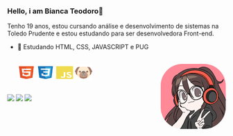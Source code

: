 ### Hello, i am Bianca Teodoro👋

Tenho 19 anos, estou cursando análise e desenvolvimento de sistemas na Toledo Prudente e estou estudando para ser desenvolvedora Front-end.

- 🌱 Estudando HTML, CSS, JAVASCRIPT e PUG

  <div style="display: inline_block"><br>
  <img align="center" alt="Bia-HTML" height="30" width="40" src="https://raw.githubusercontent.com/devicons/devicon/master/icons/html5/html5-original.svg">
  <img align="center" alt="Bia-CSS" height="30" width="40" src="https://raw.githubusercontent.com/devicons/devicon/master/icons/css3/css3-original.svg">
  <img align="center" alt="Bia-Js" height="30" width="40" src="https://raw.githubusercontent.com/devicons/devicon/master/icons/javascript/javascript-plain.svg">
  <img align="center" alt="Bia-pug" height="40" width="40" src="https://github.com/BiancaTeodoroU/TreinoHTMLeCSS/blob/main/img/cachorro.png?raw=true">
  <img align="right" alt="Bia-pic" height="150" style="border-radius:50px;" src="https://github.com/BiancaTeodoroU/TreinoHTMLeCSS/blob/main/img/bia.png?raw=true/Publicacoes_Instagram_1_1.png?width=676&height=676">
</div>
  
  ##
  
  <div> 
  <a href="https://www.instagram.com/biancateodorou/" target="_blank"><img src="https://img.shields.io/badge/-Instagram-%23E4405F?style=for-the-badge&logo=instagram&logoColor=white" target="_blank"></a>
  <a href = "mailto:biancaurtado645@gmail.com"><img src="https://img.shields.io/badge/-Gmail-%23333?style=for-the-badge&logo=gmail&logoColor=white" target="_blank"></a>
  <a href="https://www.linkedin.com/in/bianca-teodoro-urtado-ba37a1215/" target="_blank"><img src="https://img.shields.io/badge/-LinkedIn-%230077B5?style=for-the-badge&logo=linkedin&logoColor=white" target="_blank"></a> 
</div>
